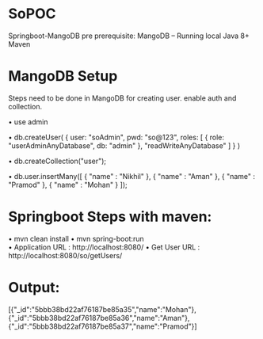 # SoPOC
Springboot-MangoDB
pre prerequisite: 
MangoDB – Running local
Java 8+
Maven

# MangoDB Setup
Steps need to be done in MangoDB for creating user. enable auth and collection.

•	use admin

•	db.createUser(
  {
    user: "soAdmin",
    pwd: "so@123",
    roles: [ { role: "userAdminAnyDatabase", db: "admin" }, "readWriteAnyDatabase" ]
  }
)

•	db.createCollection("user");

•	db.user.insertMany([
  {
    "name" : "Nikhil"
  },
  {
    "name" : "Aman"
  },
  {
    "name" : "Pramod"
  },
  {
    "name" : "Mohan"
  }
]);



# Springboot Steps with maven:
•	mvn clean install
•	mvn spring-boot:run  
•	Application URL : http://localhost:8080/
•	Get User URL : http://localhost:8080/so/getUsers/
# Output:
[{"_id":"5bbb38bd22af76187be85a35","name":"Mohan"},{"_id":"5bbb38bd22af76187be85a36","name":"Aman"},{"_id":"5bbb38bd22af76187be85a37","name":"Pramod"}] 


